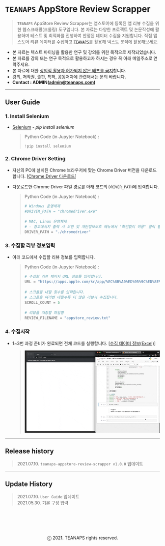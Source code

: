 # `TEANAPS` AppStore Review Scrapper

> `TEANAPS` AppStore Review Scrapper는 앱스토어에 등록된 앱 리뷰 수집을 위한 웹스크래핑(크롤링) 도구입니다. 본 자료는 다양한 프로젝트 및 논문작성에 활용하며 테스트 및 최적화를 진행하여 안정된 데이터 수집을 지원합니다. 직접 앱스토어 리뷰 데이터를 수집하고 [`TEANAPS`](https://github.com/fingeredman/teanaps#teanaps-text-analysis-apis-for-ecucation)를 활용해 텍스트 분석에 활용해보세요.

- 본 자료는 텍스트 마이닝을 활용한 연구 및 강의를 위한 목적으로 제작되었습니다.
- 본 자료를 강의 또는 연구 목적으로 활용하고자 하시는 경우 꼭 아래 메일주소로 연락주세요.
- 본 자료에 대한 <U>상업적 활용과 허가되지 않은 배포를 금지</U>합니다.
- 강의, 저작권, 출판, 특허, 공동저자에 관련해서는 문의 바랍니다.
- **Contact : ADMIN(admin@teanaps.com)**

---
## User Guide

### 1. Install Selenium

- [Selenium](https://pypi.org/project/selenium/) - *pip install selenium*

  > Python Code (in Jupyter Notebook) :
  > ```python
  > !pip install selenium
  > ```

### 2. Chrome Driver Setting

- 자신의 PC에 설치된 Chrome 브라우저에 맞는 Chrome Driver 버전을 다운로드합니다. [[Chrome Driver 다운로드](http://chromedriver.chromium.org/downloads/)]
- 다운로드한 Chrome Driver 파일 경로를 아래 코드의 `DRIVER_PATH`에 입력합니다.

  > Python Code (in Jupyter Notebook) :
  > ```python
  > # Windows 운영체제
  > #DRIVER_PATH = "chromedriver.exe"
  > 
  > # MAC, Linux 운영체제
  > # - 경고메시지 출력 시 보안 및 개인정보보호 메뉴에서 "확인없이 허용" 클릭 필요함
  > DRIVER_PATH = "./chromedriver"
  > ```
 
### 3. 수집할 리뷰 정보입력

- 아래 코드에서 수집할 리뷰 정보를 입력합니다.

  > Python Code (in Jupyter Notebook) :
  > ```python
  > # 수집할 리뷰 페이지 URL 정보를 입력합니다.
  > URL = "https://apps.apple.com/kr/app/%EC%8B%A0%ED%95%9C%ED%8E%98%EC%9D%B4%ED%8C%90/id572462317#see-all/reviews"
  > 
  > # 스크롤을 내릴 횟수를 입력합니다.
  > # 스크롤을 여러번 내릴수록 더 많은 리뷰가 수집됩니다.
  > SCROLL_COUNT = 5
  > 
  > # 리뷰를 저장할 파일명
  > REVIEW_FILENAME = "appstore_review.txt"
  > ``` 

### 4. 수집시작

- 1~3번 과정 준비가 완료되면 전체 코드를 실행합니다. [[수집 데이터 정보(Excel)](https://github.com/fingeredman/teanaps-web-scrapper/raw/main/appstore_review_scrapper/sample_data/scrapping_data_desc.xlsx)]

  > ![scrapping_sample](./sample_data/scrapping_sample.gif)

---
## Release history
> 2021.07.10. `teanaps-appstore-review-scrapper v1.0.0` 업데이트  

---
## Update History
> 2021.07.10. `User Guide` 업데이트  
> 2021.05.30. 기본 구성 입력  

<br><br>
---
<center>ⓒ 2021. TEANAPS rights reserved.</center>

